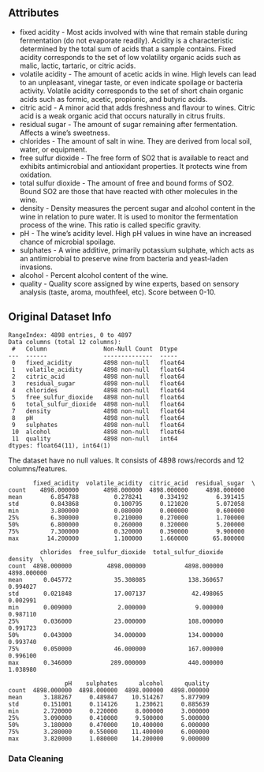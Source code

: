 ## Attributes  

- fixed acidity - Most acids involved with wine that remain stable during fermentation (do not evaporate readily). Acidity is a characteristic determined by the total sum of acids that a sample contains. Fixed acidity corresponds to the set of low volatility organic acids such as malic, lactic, tartaric, or citric acids.  
- volatile acidity - The amount of acetic acids in wine. High levels can lead to an unpleasant, vinegar taste, or even indicate spoilage or bacteria activity. Volatile acidity corresponds to the set of short chain organic acids such as formic, acetic, propionic, and butyric acids.  
- citric acid - A minor acid that adds freshness and flavour to wines. Citric acid is a weak organic acid that occurs naturally in citrus fruits.  
- residual sugar - The amount of sugar remaining after fermentation. Affects a wine’s sweetness.  
- chlorides -  The amount of salt in wine. They are derived from local soil, water, or equipment.  
- free sulfur dioxide - The free form of SO2 that is available to react and exhibits antimicrobial and antioxidant properties. It protects wine from oxidation.  
- total sulfur dioxide - The amount of free and bound forms of SO2. Bound SO2 are those that have reacted with other molecules in the wine.  
- density - Density measures the percent sugar and alcohol content in the wine in relation to pure water. It is used to monitor the fermentation process of the wine. This ratio is called specific gravity.  
- pH - The wine’s acidity level. High pH values in wine have an increased chance of microbial spoilage.  
- sulphates - A wine additive, primarily potassium sulphate, which acts as an antimicrobial to preserve wine from bacteria and yeast-laden invasions.  
- alcohol - Percent alcohol content of the wine.  
- quality - Quality score assigned by wine experts, based on sensory analysis (taste, aroma, mouthfeel, etc). Score between 0-10.  

## Original Dataset Info  

```
RangeIndex: 4898 entries, 0 to 4897
Data columns (total 12 columns):
 #   Column                Non-Null Count  Dtype  
---  ------                --------------  -----  
 0   fixed_acidity         4898 non-null   float64
 1   volatile_acidity      4898 non-null   float64
 2   citric_acid           4898 non-null   float64
 3   residual_sugar        4898 non-null   float64
 4   chlorides             4898 non-null   float64
 5   free_sulfur_dioxide   4898 non-null   float64
 6   total_sulfur_dioxide  4898 non-null   float64
 7   density               4898 non-null   float64
 8   pH                    4898 non-null   float64
 9   sulphates             4898 non-null   float64
 10  alcohol               4898 non-null   float64
 11  quality               4898 non-null   int64  
dtypes: float64(11), int64(1)
```

The dataset have no null values. It consists of 4898 rows/records and 12 columns/features.

```
       fixed_acidity  volatile_acidity  citric_acid  residual_sugar  \
count    4898.000000       4898.000000  4898.000000     4898.000000   
mean        6.854788          0.278241     0.334192        6.391415   
std         0.843868          0.100795     0.121020        5.072058   
min         3.800000          0.080000     0.000000        0.600000   
25%         6.300000          0.210000     0.270000        1.700000   
50%         6.800000          0.260000     0.320000        5.200000   
75%         7.300000          0.320000     0.390000        9.900000   
max        14.200000          1.100000     1.660000       65.800000   

         chlorides  free_sulfur_dioxide  total_sulfur_dioxide      density  \
count  4898.000000          4898.000000           4898.000000  4898.000000   
mean      0.045772            35.308085            138.360657     0.994027   
std       0.021848            17.007137             42.498065     0.002991   
min       0.009000             2.000000              9.000000     0.987110   
25%       0.036000            23.000000            108.000000     0.991723   
50%       0.043000            34.000000            134.000000     0.993740   
75%       0.050000            46.000000            167.000000     0.996100   
max       0.346000           289.000000            440.000000     1.038980   

                pH    sulphates      alcohol      quality  
count  4898.000000  4898.000000  4898.000000  4898.000000  
mean      3.188267     0.489847    10.514267     5.877909  
std       0.151001     0.114126     1.230621     0.885639  
min       2.720000     0.220000     8.000000     3.000000  
25%       3.090000     0.410000     9.500000     5.000000  
50%       3.180000     0.470000    10.400000     6.000000  
75%       3.280000     0.550000    11.400000     6.000000  
max       3.820000     1.080000    14.200000     9.000000  
```

### Data Cleaning
